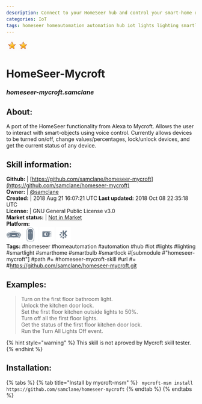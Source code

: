 ```yaml
--- 
description: Connect to your HomeSeer hub and control your smart-home devices using Mycroft
categories: IoT   
tags: homeseer homeautomation automation hub iot lights lighting smartlight smarthome smartbulb smartlock [submodule "homeseer-mycroft"] path = homeseer-mycroft-skill url = https://github.com/samclane/homeseer-mycroft.git   
---
```


![](../.gitbook/assets/star.png)![](../.gitbook/assets/star.png)  
# HomeSeer-Mycroft  
### _homeseer-mycroft.samclane_  
## About:  
A port of the HomeSeer functionality from Alexa to Mycroft. Allows the user to interact with smart-objects using voice
control. Currently allows devices to be turned on/off, change values/percentages, lock/unlock devices, and get the
current status of any device.

## Skill information:  
**Github:** | [https://github.com/samclane/homeseer-mycroft](https://github.com/samclane/homeseer-mycroft)  
**Owner:** | [@samclane](https://github.com/samclane)  
**Created:** | 2018 Aug 21 16:07:21 UTC  **Last updated:** 2018 Oct 08 22:35:18 UTC  
**License:** | GNU General Public License v3.0  
**Market status:** | [Not in Market](https://market.mycroft.ai/skill/)  
**Platform:**  
 ![](../.gitbook/assets/mark-1-icon.png)  ![](../.gitbook/assets/mark-2-icon.png)  ![](../.gitbook/assets/picroft-icon.png)  ![](../.gitbook/assets/kde.png)   
**Tags:** \#homeseer \#homeautomation \#automation \#hub \#iot \#lights \#lighting \#smartlight \#smarthome \#smartbulb \#smartlock \#[submodule \#"homeseer-mycroft"] \#path \#= \#homeseer-mycroft-skill \#url \#= \#https://github.com/samclane/homeseer-mycroft.git   
## Examples:  
> Turn on the first floor bathroom light.  
> Unlock the kitchen door lock.  
> Set the first floor kitchen outside lights to 50%.  
> Turn off all the first floor lights.  
> Get the status of the first floor kitchen door lock.  
> Run the Turn All Lights Off event.  
  
{% hint style="warning" %}
This skill is not aproved by Mycroft skill tester.
{% endhint %}
    
## Installation:  
{% tabs %}
{% tab title="Install by mycroft-msm" %}
``` mycroft-msm install https://github.com/samclane/homeseer-mycroft```
{% endtab %}
  {% endtabs %}
  